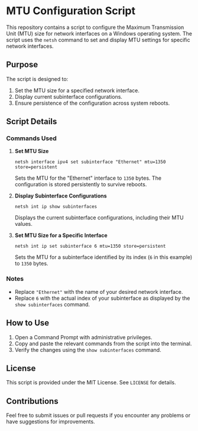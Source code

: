 
# MTU Configuration Script

This repository contains a script to configure the Maximum Transmission Unit (MTU) size for network interfaces on a Windows operating system. The script uses the `netsh` command to set and display MTU settings for specific network interfaces.

## Purpose

The script is designed to:
1. Set the MTU size for a specified network interface.
2. Display current subinterface configurations.
3. Ensure persistence of the configuration across system reboots.

## Script Details

### Commands Used

1. **Set MTU Size**
   ```plaintext
   netsh interface ipv4 set subinterface "Ethernet" mtu=1350 store=persistent
   ```
   Sets the MTU for the "Ethernet" interface to `1350` bytes. The configuration is stored persistently to survive reboots.

2. **Display Subinterface Configurations**
   ```plaintext
   netsh int ip show subinterfaces
   ```
   Displays the current subinterface configurations, including their MTU values.

3. **Set MTU Size for a Specific Interface**
   ```plaintext
   netsh int ip set subinterface 6 mtu=1350 store=persistent
   ```
   Sets the MTU for a subinterface identified by its index (`6` in this example) to `1350` bytes.

### Notes

- Replace `"Ethernet"` with the name of your desired network interface.
- Replace `6` with the actual index of your subinterface as displayed by the `show subinterfaces` command.

## How to Use

1. Open a Command Prompt with administrative privileges.
2. Copy and paste the relevant commands from the script into the terminal.
3. Verify the changes using the `show subinterfaces` command.

## License

This script is provided under the MIT License. See `LICENSE` for details.

## Contributions

Feel free to submit issues or pull requests if you encounter any problems or have suggestions for improvements.
